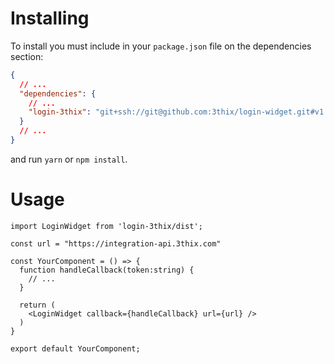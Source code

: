# Installing

To install you must include in your ``package.json`` file on the dependencies section:
```json
{
  // ...
  "dependencies": {
    // ...
    "login-3thix": "git+ssh://git@github.com:3thix/login-widget.git#v1.0.5"
  }
  // ...
}
```

and run ``yarn`` or ``npm install``.

# Usage

```tsx
import LoginWidget from 'login-3thix/dist';

const url = "https://integration-api.3thix.com"

const YourComponent = () => {
  function handleCallback(token:string) {
    // ...
  }

  return (
    <LoginWidget callback={handleCallback} url={url} />
  )
}

export default YourComponent;
```

